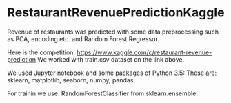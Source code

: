 # RestaurantRevenuePredictionKaggle
Revenue of restaurants was predicted with some data preprocessing such as PCA, encoding etc. and Random Forest Regressor.


Here is the competition: https://www.kaggle.com/c/restaurant-revenue-prediction
We worked with train.csv dataset on the link above.

We used Jupyter notebook and some packages of Python 3.5: 
These are: sklearn, matplotlib, seaborn, numpy, pandas.

For trainin we use: RandomForestClassifier from sklearn.ensemble.
